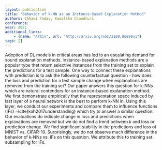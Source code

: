 ```yaml
---
layout: publication
title: "Behavior of k-NN as an Instance-Based Explanation Method"
authors: Chhavi Yadav, Kamalika Chaudhuri
conference: 
year: 2021
additional_links: 
    - {name: "ArXiv", url: "http://arxiv.org/abs/2109.06999v1"}
tags: []
---
```

Adoption of DL models in critical areas has led to an escalating demand for
sound explanation methods. Instance-based explanation methods are a popular
type that return selective instances from the training set to explain the
predictions for a test sample. One way to connect these explanations with
prediction is to ask the following counterfactual question - how does the loss
and prediction for a test sample change when explanations are removed from the
training set? Our paper answers this question for k-NNs which are natural
contenders for an instance-based explanation method. We first demonstrate
empirically that the representation space induced by last layer of a neural
network is the best to perform k-NN in. Using this layer, we conduct our
experiments and compare them to influence functions (IFs)
~\cite{koh2017understanding} which try to answer a similar question. Our
evaluations do indicate change in loss and predictions when explanations are
removed but we do not find a trend between $k$ and loss or prediction change.
We find significant stability in the predictions and loss of MNIST vs.
CIFAR-10. Surprisingly, we do not observe much difference in the behavior of
k-NNs vs. IFs on this question. We attribute this to training set subsampling
for IFs.